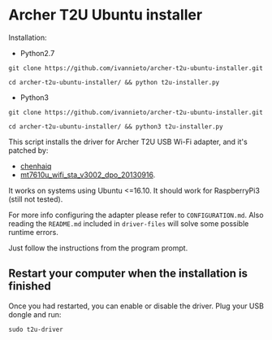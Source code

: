
# Archer T2U Ubuntu installer

Installation:

* Python2.7

`git clone https://github.com/ivannieto/archer-t2u-ubuntu-installer.git`

`cd archer-t2u-ubuntu-installer/ && python t2u-installer.py`

* Python3

`git clone https://github.com/ivannieto/archer-t2u-ubuntu-installer.git`

`cd archer-t2u-ubuntu-installer/ && python3 t2u-installer.py`

This script installs the driver for Archer T2U USB Wi-Fi adapter, and it's patched by:

* [chenhaiq](https://github.com/chenhaiq)
* [mt7610u_wifi_sta_v3002_dpo_20130916](https://github.com/chenhaiq/mt7610u_wifi_sta_v3002_dpo_20130916).

It works on systems using Ubuntu <=16.10. It should work for RaspberryPi3 (still not tested).

For more info configuring the adapter please refer to `CONFIGURATION.md`. Also reading the `README.md` included in `driver-files` will solve some possible runtime errors.

Just follow the instructions from the program prompt.

## **Restart your computer when the installation is finished** 

Once you had restarted, you can enable or disable the driver. Plug your USB dongle and run:

```
sudo t2u-driver
```

